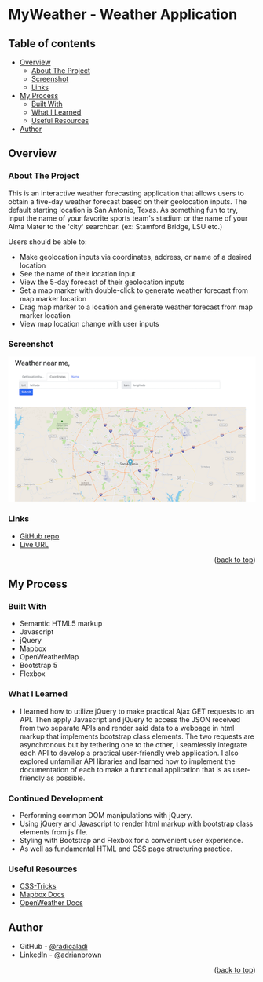 # MyWeather - Weather Application

## Table of contents

- [Overview](#overview)
    - [About The Project](#About-the-project)
    - [Screenshot](#screenshot)
    - [Links](#links)
- [My Process](#my-Process)
    - [Built With](#built-with)
    - [What I Learned](#what-i-learned)
    - [Useful Resources](#useful-resources)
- [Author](#author)

## Overview

### About The Project

This is an interactive weather forecasting application that allows users to obtain a five-day weather forecast based on their geolocation inputs. The default starting location is San Antonio, Texas. As something fun to try, input the name of your favorite sports team's stadium or the name of your Alma Mater to the 'city' searchbar. (ex: Stamford Bridge, LSU etc.)

Users should be able to:

- Make geolocation inputs via coordinates, address, or name of a desired location
- See the name of their location input
- View the 5-day forecast of their geolocation inputs
- Set a map marker with double-click to generate weather forecast from map marker location
- Drag map marker to a location and generate weather forecast from map marker location
- View map location change with user inputs

### Screenshot

![](assets/desktop_look.png)<br>

### Links

- [GitHub repo](https://github.com/radicaladi/weather-application.io)
- [Live URL](https://radicaladi.github.io/weather-application.io/)

<p align="right">(<a href="#top">back to top</a>)</p>

## My Process

### Built With

- Semantic HTML5 markup
- Javascript 
- jQuery
- Mapbox
- OpenWeatherMap
- Bootstrap 5
- Flexbox


### What I Learned

- I learned how to utilize jQuery to make practical Ajax GET requests to an API. Then apply Javascript and jQuery to access the JSON received from two separate APIs and render said data to a webpage in html markup that implements bootstrap class elements. The two requests are asynchronous but by tethering one to the other, I seamlessly integrate each API to develop a practical user-friendly web application. I also explored unfamiliar API libraries and learned how to implement the documentation of each to make a functional application that is as user-friendly as possible.

### Continued Development

- Performing common DOM manipulations with jQuery. 
- Using jQuery and Javascript to render html markup with bootstrap class elements from js file. 
- Styling with Bootstrap and Flexbox for a convenient user experience. 
- As well as fundamental HTML and CSS page structuring practice.

### Useful Resources

- [CSS-Tricks](https://css-tricks.com)
- [Mapbox Docs](https://docs.mapbox.com/api/maps/)
- [OpenWeather Docs](https://openweathermap.org/forecast5)

## Author

- GitHub - [@radicaladi](https://github.com/radicaladi)
- LinkedIn - [@adrianbrown](https://www.linkedin.com/in/adrian-brown-b84b63127/)

<p align="right">(<a href="#top">back to top</a>)</p>
